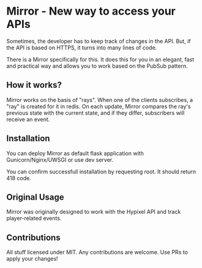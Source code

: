 # Mirror - New way to access your APIs

Sometimes, the developer has to keep track of changes in the API. But, if the API is based on HTTPS, it turns into many lines of code.

There is a Mirror specifically for this. It does this for you in an elegant, fast and practical way and allows you to work based on the PubSub pattern.

## How it works?

Mirror works on the basis of "rays". When one of the clients subscribes, a "ray" is created for it in redis. On each update, Mirror compares the ray's previous state with the current state, and if they differ, subscribers will receive an event.

## Installation

You can deploy Mirror as default flask application with Gunicorn/Nginx/UWSGI or use dev server.

You can confirm successfull installation by requesting root. It should return 418 code.

## Original Usage

Mirror was originally designed to work with the Hypixel API and track player-related events.

## Contributions

All stuff licensed under MIT. Any contributions are welcome.
Use PRs to apply your changes!
